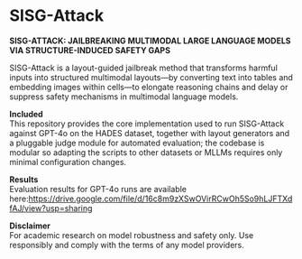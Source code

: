# SISG-Attack  
**SISG-ATTACK: JAILBREAKING MULTIMODAL LARGE LANGUAGE MODELS VIA STRUCTURE-INDUCED SAFETY GAPS**


SISG-Attack is a layout-guided jailbreak method that transforms harmful inputs into structured multimodal layouts—by converting text into tables and embedding images within cells—to elongate reasoning chains and delay or suppress safety mechanisms in multimodal language models.


**Included**  
This repository provides the core implementation used to run SISG-Attack against GPT-4o on the HADES dataset, together with layout generators and a pluggable judge module for automated evaluation; the codebase is modular so adapting the scripts to other datasets or MLLMs requires only minimal configuration changes.


**Results**  
Evaluation results for GPT-4o runs are available here:https://drive.google.com/file/d/16c8m9zXSwOVirRCwOh5So9hLJFTXdfAJ/view?usp=sharing  


**Disclaimer**  
For academic research on model robustness and safety only. Use responsibly and comply with the terms of any model providers.



